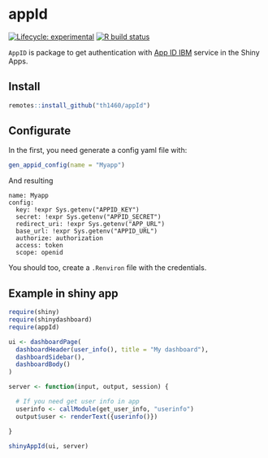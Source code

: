 appId
================

<!-- badges: start -->

[![Lifecycle:
experimental](https://img.shields.io/badge/lifecycle-experimental-orange.svg)](https://www.tidyverse.org/lifecycle/#experimental)
[![R build
status](https://github.com/th1460/appId/workflows/R-CMD-check/badge.svg)](https://github.com/th1460/appId/actions)
<!-- badges: end -->

`AppID` is package to get authentication with [App ID
IBM](https://www.ibm.com/cloud/app-id) service in the Shiny Apps.

## Install

``` r
remotes::install_github("th1460/appId")
```

## Configurate

In the first, you need generate a config yaml file with:

``` r
gen_appid_config(name = "Myapp")
```

And resulting

    name: Myapp
    config:
      key: !expr Sys.getenv("APPID_KEY")
      secret: !expr Sys.getenv("APPID_SECRET")
      redirect_uri: !expr Sys.getenv("APP_URL")
      base_url: !expr Sys.getenv("APPID_URL")
      authorize: authorization
      access: token
      scope: openid

You should too, create a `.Renviron` file with the credentials.

## Example in shiny app

``` r
require(shiny)
require(shinydashboard)
require(appId)

ui <- dashboardPage(
  dashboardHeader(user_info(), title = "My dashboard"),
  dashboardSidebar(),
  dashboardBody()
)

server <- function(input, output, session) {

  # If you need get user info in app
  userinfo <- callModule(get_user_info, "userinfo")
  output$user <- renderText({userinfo()})

}

shinyAppId(ui, server)
```
